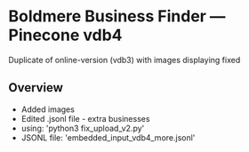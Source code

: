 # Boldmere Business Finder — Pinecone vdb4

Duplicate of online-version (vdb3) with images displaying fixed

## Overview

- Added images
- Edited .jsonl file - extra businesses
- using: 'python3 fix_upload_v2.py'
- JSONL file: 'embedded_input_vdb4_more.jsonl'

